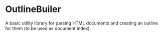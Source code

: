 # OutlineBuiler

A basic utility library for parsing HTML documents and creating an outline for
them (to be used as document index).